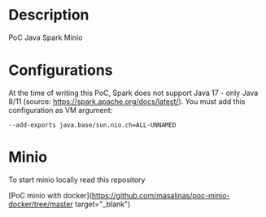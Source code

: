# Description
PoC Java Spark Minio 

# Configurations

At the time of writing this PoC, Spark does not support Java 17 - only Java 8/11 (source: https://spark.apache.org/docs/latest/). You must add this configuration as VM argument:

```
--add-exports java.base/sun.nio.ch=ALL-UNNAMED
```

# Minio
To start minio locally read this repository

[PoC minio with docker](https://github.com/masalinas/poc-minio-docker/tree/master target="_blank")
